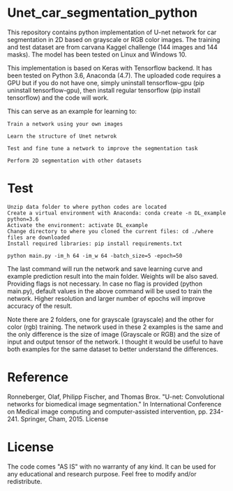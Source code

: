# Unet_car_segmentation_python

This repository contains python implementation of U-net network for car segmentation in 2D based on grayscale or RGB color images. The training and test dataset are from carvana Kaggel challenge (144 images and 144 masks). The model has been tested on Linux and Windows 10.

This implementation is based on Keras with Tensorflow backend. It has been tested on Python 3.6, Anaconda (4.7). The uploaded code requires a GPU but if you do not have one, simply uninstall tensorflow-gpu (pip uninstall tensorflow-gpu), then install regular tensorflow (pip install tensorflow) and the code will work.

This can serve as an example for learning to:

    Train a network using your own images

    Learn the structure of Unet netwrok

    Test and fine tune a network to improve the segmentation task

    Perform 2D segmentation with other datasets

# Test

    Unzip data folder to where python codes are located
    Create a virtual environment with Anaconda: conda create -n DL_example python=3.6
    Activate the environment: activate DL_example
    Change directory to where you cloned the current files: cd ./where files are downloaded
    Install required libraries: pip install requirements.txt
    
    python main.py -im_h 64 -im_w 64 -batch_size=5 -epoch=50

The last command will run the network and save learning curve and example prediction result into the main folder. 
Weights will be also saved. Providing flags is not necessary. In case no flag is provided (python main.py), default values in the above command will be used to train the network. Higher resolution and larger number of epochs will improve accuracy of the result.

Note there are 2 folders, one for grayscale (grayscale) and the other for color (rgb) training. The network used in these 2 examples is the same and the only difference is the size of image (Grayscale or RGB) and the size of input and output tensor of the network. I thought it would be useful to have both examples for the same dataset to better understand the differences.


# Reference

Ronneberger, Olaf, Philipp Fischer, and Thomas Brox. "U-net: Convolutional networks for biomedical image segmentation." In International Conference on Medical image computing and computer-assisted intervention, pp. 234-241. Springer, Cham, 2015.
License

# License
The code comes "AS IS" with no warranty of any kind. It can be used for any educational and research purpose. Feel free to modify and/or redistribute.
